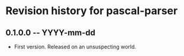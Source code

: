 # Revision history for pascal-parser

## 0.1.0.0 -- YYYY-mm-dd

* First version. Released on an unsuspecting world.

